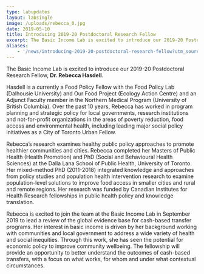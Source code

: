 ```yaml
---
type: labupdates
layout: labsingle
image: /uploads/rebecca_0.jpg
date: 2019-05-10
title: Introducing 2019-20 Postdoctoral Research Fellow
excerpt: The Basic Income Lab is excited to introduce our 2019-20 Postdoctoral Research Fellow, Dr. Rebecca Hasdell. 
aliases: 
    - '/news/introducing-2019-20-postdoctoral-research-fellow?utm_source=BIL+Newsletter+Spring+Quarter+2019&utm_campaign=BIL+Spring+Newsletter+2019&utm_medium=email'
---
```

The Basic Income Lab is excited to introduce our 2019-20 Postdoctoral Research Fellow, **Dr. Rebecca Hasdell**. 

Hasdell is a currently a Food Policy Fellow with the Food Policy Lab (Dalhousie University) and Our Food Project (Ecology Action Centre) and an Adjunct Faculty member in the Northern Medical Program (University of British Columbia). Over the past 10 years, Rebecca has worked in program planning and strategic policy for local governments, research institutions and not-for-profit organizations in the areas of poverty reduction, food access and environmental health, including leading major social policy initiatives as a City of Toronto Urban Fellow.

Rebecca’s research examines healthy public policy approaches to promote healthier communities and cities. Rebecca completed her Masters of Public Health (Health Promotion) and PhD (Social and Behavioural Health Sciences) at the Dalla Lana School of Public Health, University of Toronto. Her mixed-method PhD (2011-2018) integrated knowledge and approaches from policy studies and population health intervention research to examine population-level solutions to improve food access in smaller cities and rural and remote regions. Her research was funded by Canadian Institutes for Health Research fellowships in public health policy and knowledge translation.

Rebecca is excited to join the team at the Basic Income Lab in September 2019 to lead a review of the global evidence base for cash-based transfer programs. Her interest in basic income is driven by her background working with communities and local government to address a wide variety of health and social inequities. Through this work, she has seen the potential for economic policy to improve community wellbeing. The fellowship will provide an opportunity to better understand the outcomes of cash-based transfers, with a focus on what works, for whom and under what contextual circumstances.